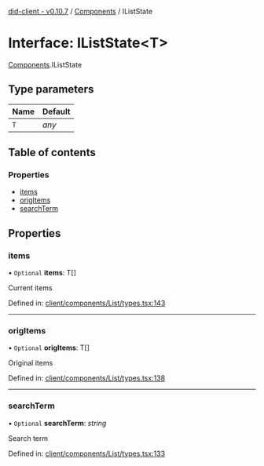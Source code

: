 [did-client - v0.10.7](../README.md) / [Components](../modules/components.md) / IListState

# Interface: IListState<T\>

[Components](../modules/components.md).IListState

## Type parameters

Name | Default |
:------ | :------ |
`T` | *any* |

## Table of contents

### Properties

- [items](components.iliststate.md#items)
- [origItems](components.iliststate.md#origitems)
- [searchTerm](components.iliststate.md#searchterm)

## Properties

### items

• `Optional` **items**: T[]

Current items

Defined in: [client/components/List/types.tsx:143](https://github.com/Puzzlepart/did/blob/dev/client/components/List/types.tsx#L143)

___

### origItems

• `Optional` **origItems**: T[]

Original items

Defined in: [client/components/List/types.tsx:138](https://github.com/Puzzlepart/did/blob/dev/client/components/List/types.tsx#L138)

___

### searchTerm

• `Optional` **searchTerm**: *string*

Search term

Defined in: [client/components/List/types.tsx:133](https://github.com/Puzzlepart/did/blob/dev/client/components/List/types.tsx#L133)
